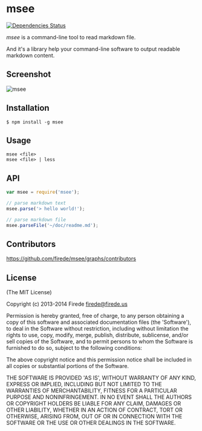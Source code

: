 msee
===

[![Dependencies Status](https://david-dm.org/firede/msee.png)](https://david-dm.org/firede/msee)

*msee* is a command-line tool to read markdown file.

And it's a library help your command-line software to output readable markdown content.

## Screenshot

![msee](https://f.cloud.github.com/assets/157338/1808778/175a83aa-6d77-11e3-8cf7-7c756bab34f8.png)

## Installation

    $ npm install -g msee

## Usage

    msee <file>
    msee <file> | less

## API

```javascript
var msee = require('msee');

// parse markdown text
msee.parse('> hello world!');

// parse markdown file
msee.parseFile('~/doc/readme.md');
```

## Contributors

https://github.com/firede/msee/graphs/contributors

## License

(The MIT License)

Copyright (c) 2013-2014 Firede <firede@firede.us>

Permission is hereby granted, free of charge, to any person obtaining a copy of this software and associated documentation files (the 'Software'), to deal in the Software without restriction, including without limitation the rights to use, copy, modify, merge, publish, distribute, sublicense, and/or sell copies of the Software, and to permit persons to whom the Software is furnished to do so, subject to the following conditions:

The above copyright notice and this permission notice shall be included in all copies or substantial portions of the Software.

THE SOFTWARE IS PROVIDED 'AS IS', WITHOUT WARRANTY OF ANY KIND, EXPRESS OR IMPLIED, INCLUDING BUT NOT LIMITED TO THE WARRANTIES OF MERCHANTABILITY, FITNESS FOR A PARTICULAR PURPOSE AND NONINFRINGEMENT. IN NO EVENT SHALL THE AUTHORS OR COPYRIGHT HOLDERS BE LIABLE FOR ANY CLAIM, DAMAGES OR OTHER LIABILITY, WHETHER IN AN ACTION OF CONTRACT, TORT OR OTHERWISE, ARISING FROM, OUT OF OR IN CONNECTION WITH THE SOFTWARE OR THE USE OR OTHER DEALINGS IN THE SOFTWARE.
